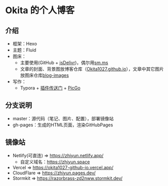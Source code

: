 # Okita 的个人博客
## 介绍
- 框架：Hexo
- 主题：Fluid
- 图床：
  - 主要使用(GitHub + [jsDelivr](https://www.jsdelivr.com/?docs=gh))，偶尔用[sm.ms](https://sm.ms)
  - 文章的封面、背景图放博客仓库（[Okita1027.github.io](https://github.com/Okita1027/Okita1027.github.io)），文章中其它图片放图床仓库[blog-images](https://github.com/Okita1027/blog-images)
- 写作：
  - Typora + [插件传送门](https://github.com/obgnail/typora_plugin) + [PicGo](https://github.com/Molunerfinn/PicGo)
## 分支说明
- master：源代码（笔记、图片、配置），部署镜像站
- gh-pages：生成的HTML页面，渲染GitHubPages
## 镜像站
- Netlify(可直连) => https://zhiyun.netlify.app/
  - 自定义域名：https://zhiyun.space
- Vercel => https://okita1027-github-io.vercel.app/
- CloudFlare => https://zhiyun.pages.dev/
- Stormkit => https://razorbrass-zd2nww.stormkit.dev/

